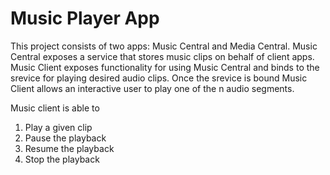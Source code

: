 # Music Player App

This project consists of two apps: Music Central and Media Central. 
Music Central exposes a service that stores music clips on behalf of client apps.
Music Client exposes functionality for using Music Central and binds to the srevice for playing desired audio clips.
Once the srevice is bound Music Client allows an interactive user to play one of the n audio segments.

Music client is able to 
1. Play a given clip
2. Pause the playback
3. Resume the playback
4. Stop the playback
